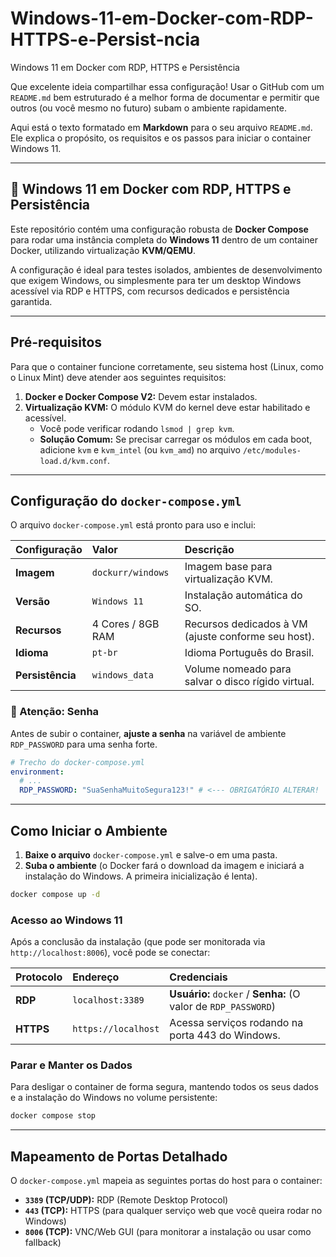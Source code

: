 # Windows-11-em-Docker-com-RDP-HTTPS-e-Persist-ncia
Windows 11 em Docker com RDP, HTTPS e Persistência

Que excelente ideia compartilhar essa configuração\! Usar o GitHub com um `README.md` bem estruturado é a melhor forma de documentar e permitir que outros (ou você mesmo no futuro) subam o ambiente rapidamente.

Aqui está o texto formatado em **Markdown** para o seu arquivo `README.md`. Ele explica o propósito, os requisitos e os passos para iniciar o container Windows 11.

-----

## 🚀 Windows 11 em Docker com RDP, HTTPS e Persistência

Este repositório contém uma configuração robusta de **Docker Compose** para rodar uma instância completa do **Windows 11** dentro de um container Docker, utilizando virtualização **KVM/QEMU**.

A configuração é ideal para testes isolados, ambientes de desenvolvimento que exigem Windows, ou simplesmente para ter um desktop Windows acessível via RDP e HTTPS, com recursos dedicados e persistência garantida.

-----

## Pré-requisitos

Para que o container funcione corretamente, seu sistema host (Linux, como o Linux Mint) deve atender aos seguintes requisitos:

1.  **Docker e Docker Compose V2:** Devem estar instalados.
2.  **Virtualização KVM:** O módulo KVM do kernel deve estar habilitado e acessível.
      * Você pode verificar rodando `lsmod | grep kvm`.
      * **Solução Comum:** Se precisar carregar os módulos em cada boot, adicione `kvm` e `kvm_intel` (ou `kvm_amd`) no arquivo `/etc/modules-load.d/kvm.conf`.

-----

## Configuração do `docker-compose.yml`

O arquivo `docker-compose.yml` está pronto para uso e inclui:

| Configuração | Valor | Descrição |
| :--- | :--- | :--- |
| **Imagem** | `dockurr/windows` | Imagem base para virtualização KVM. |
| **Versão** | `Windows 11` | Instalação automática do SO. |
| **Recursos** | 4 Cores / 8GB RAM | Recursos dedicados à VM (ajuste conforme seu host). |
| **Idioma** | `pt-br` | Idioma Português do Brasil. |
| **Persistência** | `windows_data` | Volume nomeado para salvar o disco rígido virtual. |

### 🚨 Atenção: Senha

Antes de subir o container, **ajuste a senha** na variável de ambiente `RDP_PASSWORD` para uma senha forte.

```yaml
# Trecho do docker-compose.yml
environment:
  # ...
  RDP_PASSWORD: "SuaSenhaMuitoSegura123!" # <--- OBRIGATÓRIO ALTERAR!
```

-----

## Como Iniciar o Ambiente

1.  **Baixe o arquivo** `docker-compose.yml` e salve-o em uma pasta.
2.  **Suba o ambiente** (o Docker fará o download da imagem e iniciará a instalação do Windows. A primeira inicialização é lenta).

<!-- end list -->

```bash
docker compose up -d
```

### Acesso ao Windows 11

Após a conclusão da instalação (que pode ser monitorada via `http://localhost:8006`), você pode se conectar:

| Protocolo | Endereço | Credenciais |
| :--- | :--- | :--- |
| **RDP** | `localhost:3389` | **Usuário:** `docker` / **Senha:** (O valor de `RDP_PASSWORD`) |
| **HTTPS** | `https://localhost` | Acessa serviços rodando na porta 443 do Windows. |

### Parar e Manter os Dados

Para desligar o container de forma segura, mantendo todos os seus dados e a instalação do Windows no volume persistente:

```bash
docker compose stop
```

-----

## Mapeamento de Portas Detalhado

O `docker-compose.yml` mapeia as seguintes portas do host para o container:

  * **`3389` (TCP/UDP):** RDP (Remote Desktop Protocol)
  * **`443` (TCP):** HTTPS (para qualquer serviço web que você queira rodar no Windows)
  * **`8006` (TCP):** VNC/Web GUI (para monitorar a instalação ou usar como fallback)
